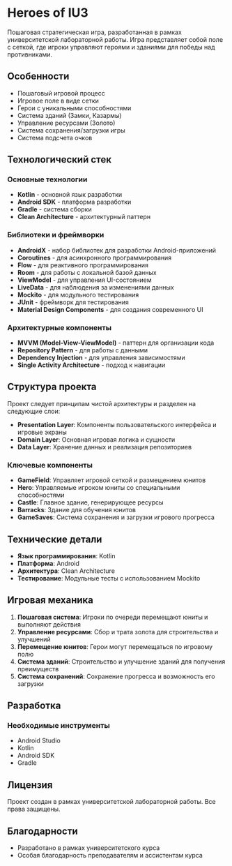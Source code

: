 # Heroes of IU3

Пошаговая стратегическая игра, разработанная в рамках университетской лабораторной работы. Игра представляет собой поле с сеткой, где игроки управляют героями и зданиями для победы над противниками.

## Особенности

- Пошаговый игровой процесс
- Игровое поле в виде сетки
- Герои с уникальными способностями
- Система зданий (Замки, Казармы)
- Управление ресурсами (Золото)
- Система сохранения/загрузки игры
- Система подсчета очков

## Технологический стек

### Основные технологии
- **Kotlin** - основной язык разработки
- **Android SDK** - платформа разработки
- **Gradle** - система сборки
- **Clean Architecture** - архитектурный паттерн

### Библиотеки и фреймворки
- **AndroidX** - набор библиотек для разработки Android-приложений
- **Coroutines** - для асинхронного программирования
- **Flow** - для реактивного программирования
- **Room** - для работы с локальной базой данных
- **ViewModel** - для управления UI-состоянием
- **LiveData** - для наблюдения за изменениями данных
- **Mockito** - для модульного тестирования
- **JUnit** - фреймворк для тестирования
- **Material Design Components** - для создания современного UI

### Архитектурные компоненты
- **MVVM (Model-View-ViewModel)** - паттерн для организации кода
- **Repository Pattern** - для работы с данными
- **Dependency Injection** - для управления зависимостями
- **Single Activity Architecture** - подход к навигации

## Структура проекта

Проект следует принципам чистой архитектуры и разделен на следующие слои:

- **Presentation Layer**: Компоненты пользовательского интерфейса и игровые экраны
- **Domain Layer**: Основная игровая логика и сущности
- **Data Layer**: Хранение данных и реализация репозиториев

### Ключевые компоненты

- **GameField**: Управляет игровой сеткой и размещением юнитов
- **Hero**: Управляемые игроком юниты со специальными способностями
- **Castle**: Главное здание, генерирующее ресурсы
- **Barracks**: Здание для обучения юнитов
- **GameSaves**: Система сохранения и загрузки игрового прогресса

## Технические детали

- **Язык программирования**: Kotlin
- **Платформа**: Android
- **Архитектура**: Clean Architecture
- **Тестирование**: Модульные тесты с использованием Mockito

## Игровая механика

1. **Пошаговая система**: Игроки по очереди перемещают юниты и выполняют действия
2. **Управление ресурсами**: Сбор и трата золота для строительства и улучшений
3. **Перемещение юнитов**: Герои могут перемещаться по игровому полю
4. **Система зданий**: Строительство и улучшение зданий для получения преимуществ
5. **Система сохранений**: Сохранение прогресса и возможность его загрузки

## Разработка

### Необходимые инструменты

- Android Studio
- Kotlin
- Android SDK
- Gradle

## Лицензия

Проект создан в рамках университетской лабораторной работы. Все права защищены.

## Благодарности

- Разработано в рамках университетского курса
- Особая благодарность преподавателям и ассистентам курса 

